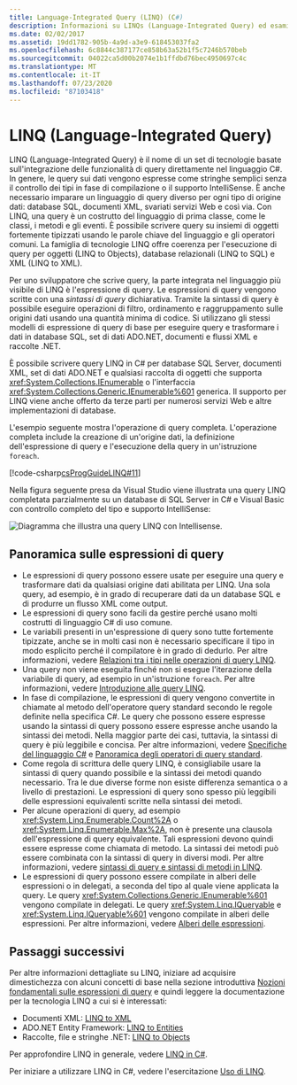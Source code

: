 ```yaml
---
title: Language-Integrated Query (LINQ) (C#)
description: Informazioni su LINQs (Language-Integrated Query) ed esaminare un esempio di operazione di query completa.
ms.date: 02/02/2017
ms.assetid: 19dd1782-905b-4a9d-a3e9-618453037fa2
ms.openlocfilehash: 6c8844c387177ce858b63a52b1f5c7246b570beb
ms.sourcegitcommit: 04022ca5d00b2074e1b1ffdbd76bec4950697c4c
ms.translationtype: MT
ms.contentlocale: it-IT
ms.lasthandoff: 07/23/2020
ms.locfileid: "87103418"
---
```

# <a name="language-integrated-query-linq"></a>LINQ (Language-Integrated Query)

LINQ (Language-Integrated Query) è il nome di un set di tecnologie basate sull'integrazione delle funzionalità di query direttamente nel linguaggio C#. In genere, le query sui dati vengono espresse come stringhe semplici senza il controllo dei tipi in fase di compilazione o il supporto IntelliSense. È anche necessario imparare un linguaggio di query diverso per ogni tipo di origine dati: database SQL, documenti XML, svariati servizi Web e così via. Con LINQ, una query è un costrutto del linguaggio di prima classe, come le classi, i metodi e gli eventi. È possibile scrivere query su insiemi di oggetti fortemente tipizzati usando le parole chiave del linguaggio e gli operatori comuni. La famiglia di tecnologie LINQ offre coerenza per l'esecuzione di query per oggetti (LINQ to Objects), database relazionali (LINQ to SQL) e XML (LINQ to XML).

Per uno sviluppatore che scrive query, la parte integrata nel linguaggio più visibile di LINQ è l'espressione di query. Le espressioni di query vengono scritte con una *sintassi di query* dichiarativa. Tramite la sintassi di query è possibile eseguire operazioni di filtro, ordinamento e raggruppamento sulle origini dati usando una quantità minima di codice. Si utilizzano gli stessi modelli di espressione di query di base per eseguire query e trasformare i dati in database SQL, set di dati ADO.NET, documenti e flussi XML e raccolte .NET.

È possibile scrivere query LINQ in C# per database SQL Server, documenti XML, set di dati ADO.NET e qualsiasi raccolta di oggetti che supporta <xref:System.Collections.IEnumerable> o l'interfaccia <xref:System.Collections.Generic.IEnumerable%601> generica. Il supporto per LINQ viene anche offerto da terze parti per numerosi servizi Web e altre implementazioni di database.

L'esempio seguente mostra l'operazione di query completa. L'operazione completa include la creazione di un'origine dati, la definizione dell'espressione di query e l'esecuzione della query in un'istruzione `foreach`.

[!code-csharp[csProgGuideLINQ#11](~/samples/snippets/csharp/concepts/linq/index_1.cs)]

Nella figura seguente presa da Visual Studio viene illustrata una query LINQ completata parzialmente su un database di SQL Server in C# e Visual Basic con controllo completo del tipo e supporto IntelliSense:

![Diagramma che illustra una query LINQ con Intellisense.](./media/introduction-to-linq/linq-query-intellisense.png)

## <a name="query-expression-overview"></a>Panoramica sulle espressioni di query

- Le espressioni di query possono essere usate per eseguire una query e trasformare dati da qualsiasi origine dati abilitata per LINQ. Una sola query, ad esempio, è in grado di recuperare dati da un database SQL e di produrre un flusso XML come output.
- Le espressioni di query sono facili da gestire perché usano molti costrutti di linguaggio C# di uso comune.
- Le variabili presenti in un'espressione di query sono tutte fortemente tipizzate, anche se in molti casi non è necessario specificare il tipo in modo esplicito perché il compilatore è in grado di dedurlo. Per altre informazioni, vedere [Relazioni tra i tipi nelle operazioni di query LINQ](type-relationships-in-linq-query-operations.md).
- Una query non viene eseguita finché non si esegue l'iterazione della variabile di query, ad esempio in un'istruzione `foreach`. Per altre informazioni, vedere [Introduzione alle query LINQ](introduction-to-linq-queries.md).
- In fase di compilazione, le espressioni di query vengono convertite in chiamate al metodo dell'operatore query standard secondo le regole definite nella specifica C#. Le query che possono essere espresse usando la sintassi di query possono essere espresse anche usando la sintassi dei metodi. Nella maggior parte dei casi, tuttavia, la sintassi di query è più leggibile e concisa. Per altre informazioni, vedere [Specifiche del linguaggio C#](~/_csharplang/spec/expressions.md#query-expressions) e [Panoramica degli operatori di query standard](standard-query-operators-overview.md).
- Come regola di scrittura delle query LINQ, è consigliabile usare la sintassi di query quando possibile e la sintassi dei metodi quando necessario. Tra le due diverse forme non esiste differenza semantica o a livello di prestazioni. Le espressioni di query sono spesso più leggibili delle espressioni equivalenti scritte nella sintassi dei metodi.
- Per alcune operazioni di query, ad esempio <xref:System.Linq.Enumerable.Count%2A> o <xref:System.Linq.Enumerable.Max%2A>, non è presente una clausola dell'espressione di query equivalente. Tali espressioni devono quindi essere espresse come chiamata di metodo. La sintassi dei metodi può essere combinata con la sintassi di query in diversi modi. Per altre informazioni, vedere [sintassi di query e sintassi di metodi in LINQ](query-syntax-and-method-syntax-in-linq.md).
- Le espressioni di query possono essere compilate in alberi delle espressioni o in delegati, a seconda del tipo al quale viene applicata la query. Le query <xref:System.Collections.Generic.IEnumerable%601> vengono compilate in delegati. Le query <xref:System.Linq.IQueryable> e <xref:System.Linq.IQueryable%601> vengono compilate in alberi delle espressioni. Per altre informazioni, vedere [Alberi delle espressioni](../../../expression-trees.md).

## <a name="next-steps"></a>Passaggi successivi

Per altre informazioni dettagliate su LINQ, iniziare ad acquisire dimestichezza con alcuni concetti di base nella sezione introduttiva [Nozioni fondamentali sulle espressioni di query](../../../linq/query-expression-basics.md) e quindi leggere la documentazione per la tecnologia LINQ a cui si è interessati:

- Documenti XML: [LINQ to XML](linq-to-xml-overview.md)  
- ADO.NET Entity Framework: [LINQ to Entities](../../../../framework/data/adonet/ef/language-reference/linq-to-entities.md)
- Raccolte, file e stringhe .NET: [LINQ to Objects](linq-to-objects.md)

Per approfondire LINQ in generale, vedere [LINQ in C#](../../../linq/linq-in-csharp.md).

Per iniziare a utilizzare LINQ in C#, vedere l'esercitazione [Uso di LINQ](../../../tutorials/working-with-linq.md).
